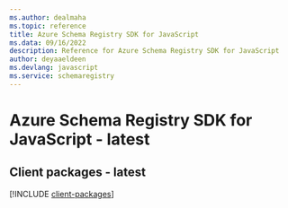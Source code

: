 ```yaml
---
ms.author: dealmaha
ms.topic: reference
title: Azure Schema Registry SDK for JavaScript
ms.data: 09/16/2022
description: Reference for Azure Schema Registry SDK for JavaScript
author: deyaaeldeen
ms.devlang: javascript
ms.service: schemaregistry
---
```

# Azure Schema Registry SDK for JavaScript - latest

## Client packages - latest
[!INCLUDE [client-packages](schema-registry-client-index.md)]